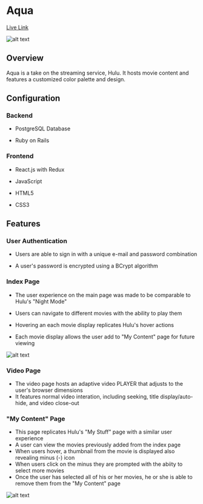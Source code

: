 # Aqua

[Live Link](http://aqua-app.herokuapp.com/#/)

![alt text](https://aqua-app-dev.s3-us-west-1.amazonaws.com/Screen+Shot+2020-06-11+at+11.40.52+AM.png "ScreenShot")

## Overview

Aqua is a take on the streaming service, Hulu. It hosts movie content and features a customized color palette and design.

## Configuration

 ### Backend

  * PostgreSQL Database

  * Ruby on Rails
### Frontend

  * React.js with Redux

  * JavaScript

  * HTML5
  
  * CSS3
  
 ## Features
 
 ### User Authentication
  * Users are able to sign in with a unique e-mail and password combination
  
  * A user's password is encrypted using a BCrypt algorithm
  
 ### Index Page
 * The user experience on the main page was made to be comparable to Hulu's "Night Mode"
 
 * Users can navigate to different movies with the ability to play them
 
 * Hovering an each movie display replicates Hulu's hover actions
 
 * Each movie display allows the user add to "My Content" page for future viewing
 
 ![alt text](https://aqua-app-dev.s3-us-west-1.amazonaws.com/Screen+Shot+2020-06-11+at+12.32.23+PM.png "ScreenShot 2")
 
 ### Video Page
 * The video page hosts an adaptive video PLAYER that adjusts to the user's browser dimensions
 * It features normal video interation, including seeking, title display/auto-hide, and video close-out
 
 ### "My Content" Page
 * This page replicates Hulu's "My Stuff" page with a similar user experience
 * A user can view the movies previously added from the index page
 * When users hover, a thumbnail from the movie is displayed also revealing minus (-) icon
 * When users click on the minus they are prompted with the abiity to select more movies
 * Once the user has selected all of his or her movies, he or she is able to remove them from the "My Content" page
 
 ![alt text](https://aqua-app-dev.s3-us-west-1.amazonaws.com/Screen+Shot+2020-06-11+at+12.32.23+PM.png "ScreenShot 2")
 
 
